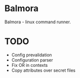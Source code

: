 Balmora
=======

Balmora - linux command runner.

TODO
====

* Config prevalidation
* Configuration parser
* Fix OR in contexts
* Copy attributes over secret files